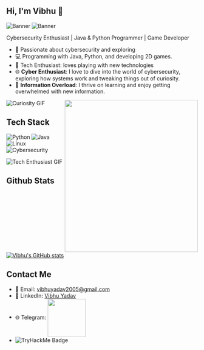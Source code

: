 ## Hi, I'm Vibhu 👋
![Banner](https://plus.unsplash.com/premium_photo-1664304160128-ca5a08ac46ce?q=80&w=2653&auto=format&fit=crop&ixlib=rb-4.0.3&ixid=M3wxMjA3fDB8MHxwaG90by1wYWdlfHx8fGVufDB8fHx8fA%3D%3D)
![Banner](https://media1.giphy.com/media/v1.Y2lkPTc5MGI3NjExMWJ5eGluN29qOTlsazE3ZzdoNjd4emlzenpsOGZ4MjZiYWFqMjJndSZlcD12MV9pbnRlcm5hbF9naWZfYnlfaWQmY3Q9Zw/sns92xOAzdMsM/giphy.gif)

Cybersecurity Enthusiast | Java & Python Programmer | Game Developer
- 🔐 Passionate about cybersecurity and exploring
- 💻 Programming with Java, Python, and developing 2D games.
- 👾 Tech Enthusiast: loves playing with new technologies
- 🌐 **Cyber Enthusiast**: I love to dive into the world of cybersecurity, exploring how systems work and tweaking things out of curiosity.
- 🧠 **Information Overload**: I thrive on learning and enjoy getting overwhelmed with new information. 

![Curiosity GIF](https://media.giphy.com/media/3oEjHECc1GftirnHZm/giphy.gif?cid=790b7611ns59g4evrrnqniehqkxo0oul79dd6jp20omc23ft&ep=v1_gifs_search&rid=giphy.gif&ct=g) 
 <img src="https://media3.giphy.com/media/v1.Y2lkPTc5MGI3NjExazVjcm9tZGV3ZW12dDN0anB1aHQ4bnY0aTNyM3g3OTg2b3N4cnc1aCZlcD12MV9pbnRlcm5hbF9naWZfYnlfaWQmY3Q9Zw/IXnygGeB6LPPi/giphy.gif" align="right" width="350" height="400">

## Tech Stack

![Python](https://img.shields.io/badge/-Python-3776AB?style=flat&logo=python&logoColor=white) 
![Java](https://img.shields.io/badge/-Java-007396?style=flat&logo=java&logoColor=white) 
![Linux](https://img.shields.io/badge/-Linux-FCC624?style=flat&logo=linux&logoColor=black) 
![Cybersecurity](https://img.shields.io/badge/-Cybersecurity-009688?style=flat&logo=security&logoColor=white)

![Tech Enthusiast GIF](https://media.giphy.com/media/v7WM6sLcnGIc8/giphy.gif?cid=ecf05e47xlnlwkoq8rklw5npthgvyv9tiyyxn42nwf1vtjuw&ep=v1_gifs_search&rid=giphy.gif&ct=g)

## Github Stats 
[![Vibhu's GitHub stats](https://github-readme-stats.vercel.app/api?username=coldman07&theme=radical)](https://github.com/anuraghazra/github-readme-stats)

## Contact Me
- 📧 Email: [vibhuyadav2005@gmail.com](mailto:vibhuyadav2005@gmail.com)
- 💼 LinkedIn: [Vibhu Yadav](https://www.linkedin.com/in/vibhu-yadav-77b51b29a/)
- 🌐 Telegram: <img src= "https://github.com/user-attachments/assets/39f3da2d-72dd-4696-95ce-5c96b63c0bf5" align="center" width="100" height="100">
- ![TryHackMe Badge](<img src="https://tryhackme-badges.s3.amazonaws.com/ColdMan.png" alt="Your Image Badge" />)
